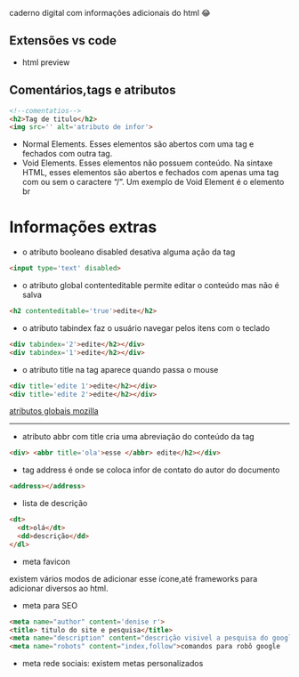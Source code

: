 caderno digital com informações adicionais do html 😂

## Extensões vs code
- html preview

## Comentários,tags e atributos
~~~HTML
<!--comentatios-->
<h2>Tag de titulo</h2>
<img src='' alt='atributo de infor'> 
~~~
- Normal Elements. Esses elementos são abertos com uma tag e fechados com
outra tag.
- Void Elements. Esses elementos não possuem
conteúdo. Na sintaxe HTML, esses elementos são abertos e fechados com apenas uma
tag com ou sem o caractere “/”. Um exemplo de Void Element é o elemento br

# Informações extras
- o atributo booleano disabled desativa alguma ação da tag
~~~html
<input type='text' disabled>
~~~
- o atributo global contenteditable permite editar o conteúdo mas não é salva
~~~html
<h2 contenteditable='true'>edite</h2>
~~~
- o atributo tabindex faz o usuário navegar pelos itens com o teclado
~~~html
<div tabindex='2'>edite</h2></div>
<div tabindex='1'>edite</h2></div>
~~~
- o atributo title na tag aparece quando passa o mouse
~~~html
<div title='edite 1'>edite</h2></div>
<div title='edite 2'>edite</h2></div>
~~~
[atributos globais mozilla](https://developer.mozilla.org/pt-BR/docs/Web/HTML/Global_attributes)

---
- atributo abbr com title cria uma abreviação do conteúdo da tag
~~~html
<div> <abbr title='ola'>esse </abbr> edite</h2></div>

~~~
- tag address é onde se coloca infor de contato do autor do documento
~~~html
<address></address>
~~~
- lista de descrição
~~~html
<dt>
  <dt>olá</dt>
  <dd>descrição</dd>
</dl>
~~~
- meta favicon

existem vários modos de adicionar esse ícone,até frameworks para adicionar diversos ao html.

- meta para SEO
~~~html
<meta name="author" content='denise r'>
<title> titulo do site e pesquisa</title>
<meta name="description" content="descrição visivel a pesquisa do google">
<meta name="robots" content="index,follow">comandos para robô google
~~~

- meta rede sociais: existem metas personalizados
